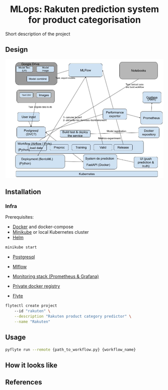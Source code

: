 <h1 align="center">MLops: Rakuten prediction system for product categorisation</h1>

Short description of the project

## Design

![alt text](docs/mlops_design.jpg)

## Installation

### Infra

Prerequisites:

* [Docker](https://docs.docker.com/get-docker/) and docker-compose
* [Minikube](https://minikube.sigs.k8s.io/docs/start/) or local Kubernetes cluster
* [Helm](https://helm.sh/docs/intro/install/)
``` bash
minikube start
```

* [Postgresql](https://phoenixnap.com/kb/postgresql-kubernetes)
* [Mlflow](https://medium.com/@heisash24/-84bd8496f360)
* [Monitoring stack (Prometheus & Grafana)](https://medium.com/@brightband/deploying-prometheus-operator-to-a-kubernetes-cluster-c2378038c79b)
* [Private docker registry](https://hub.docker.com/r/ogouni604/mlops-rakuten) 

* [Flyte](https://github.com/davidmirror-ops/flyte-the-hard-way/blob/main/docs/on-premises/single-node/002-single-node-onprem-install.md)
``` bash
flytectl create project      
    --id "rakuten" \
    --description "Rakuten product category predictor" \
    --name "Rakuten"
```

## Usage

``` bash
pyflyte run --remote {path_to_workflow.py} {workflow_name}
```


## How it looks like


## References


